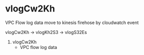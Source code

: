 # vlogCw2Kh
VPC Flow log data move to kinesis firehose by cloudwatch event

vlogCw2Kh -> vlogKh2S3 -> vlogS32Es

1. vlogCw2Kh
   - VPC flow log data
